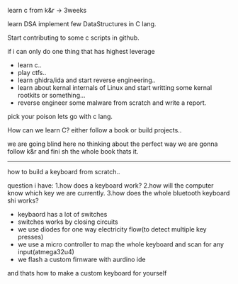 learn c from k&r -> 3weeks

learn DSA implement few DataStructures in C lang.

Start contributing to some c scripts in github.


if i can only do one thing that has highest leverage 
- learn c..
- play ctfs..
- learn ghidra/ida and start reverse engineering..
- learn about kernal internals of Linux and start writting some kernal rootkits or something...
- reverse engineer some malware from scratch and write a report.


pick your poison
lets go with c lang.


How can we learn C? either follow a book or build projects..

we are going blind here no thinking about the perfect way we are gonna follow k&r and fini
sh the whole book thats it.



---------

how to build a keyboard from scratch..

question i have:
1.how does a keyboard work?
2.how will the computer know which key we are currently.
3.how does the whole bluetooth keyboard shi works?

- keybaord has a lot of switches
- switches works by closing circuits
- we use diodes for one way electricity flow(to detect multiple key presses)
- we use a micro controller to map the whole keyboard and scan for any input(atmega32u4)
- we flash a custom firnware with aurdino ide

and thats how to make a custom keyboard for yourself
